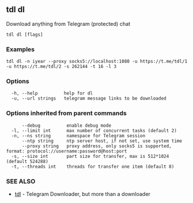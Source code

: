 ## tdl dl

Download anything from Telegram (protected) chat

```
tdl dl [flags]
```

### Examples

```
tdl dl -n iyear --proxy socks5://localhost:1080 -u https://t.me/tdl/1 -u https://t.me/tdl/2 -s 262144 -t 16 -l 3
```

### Options

```
  -h, --help          help for dl
  -u, --url strings   telegram message links to be downloaded
```

### Options inherited from parent commands

```
      --debug          enable debug mode
  -l, --limit int      max number of concurrent tasks (default 2)
  -n, --ns string      namespace for Telegram session
      --ntp string     ntp server host, if not set, use system time
      --proxy string   proxy address, only socks5 is supported, format: protocol://username:password@host:port
  -s, --size int       part size for transfer, max is 512*1024 (default 524288)
  -t, --threads int    threads for transfer one item (default 8)
```

### SEE ALSO

* [tdl](tdl.md)	 - Telegram Downloader, but more than a downloader

